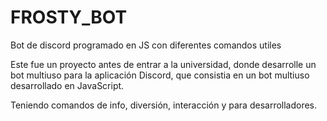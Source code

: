# FROSTY_BOT
Bot de discord programado en JS con diferentes comandos utiles

Este fue un proyecto antes de entrar a la universidad, donde desarrolle un bot multiuso para 
la aplicación Discord, que consistia en un bot multiuso desarrollado en JavaScript.

Teniendo comandos de info, diversión, interacción y para desarrolladores.
